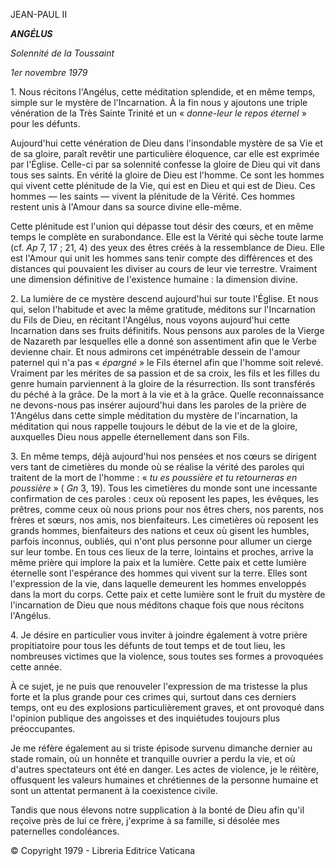 JEAN-PAUL II

***ANGÉLUS***

*Solennité de la Toussaint*

*1er novembre 1979*

1. Nous récitons l'Angélus, cette méditation splendide, et en même temps, simple sur le mystère de l'Incarnation. À la fin nous y ajoutons une triple vénération de la Très Sainte Trinité et un « *donne-leur le repos éternel* » pour les défunts.

Aujourd'hui cette vénération de Dieu dans l'insondable mystère de sa Vie et de sa gloire, paraît revêtir une particulière éloquence, car elle est exprimée par l'Église. Celle-ci par sa solennité confesse la gloire de Dieu qui vit dans tous ses saints. En vérité la gloire de Dieu est l'homme. Ce sont les hommes qui vivent cette plénitude de la Vie, qui est en Dieu et qui est de Dieu. Ces hommes — les saints — vivent la plénitude de la Vérité. Ces hommes restent unis à l'Amour dans sa source divine elle-même.

Cette plénitude est l'union qui dépasse tout désir des cœurs, et en même temps le complète en surabondance. Elle est la Vérité qui sèche toute larme (cf. *Ap* 7, 17 ; 21, 4) des yeux des êtres créés à la ressemblance de Dieu. Elle est l'Amour qui unit les hommes sans tenir compte des différences et des distances qui pouvaient les diviser au cours de leur vie terrestre. Vraiment une dimension définitive de l'existence humaine : la dimension divine.

2. La lumière de ce mystère descend aujourd'hui sur toute l'Église. Et nous qui, selon l'habitude et avec la même gratitude, méditons sur l'Incarnation du Fils de Dieu, en récitant l'Angélus, nous voyons aujourd'hui cette Incarnation dans ses fruits définitifs. Nous pensons aux paroles de la Vierge de Nazareth par lesquelles elle a donné son assentiment afin que le Verbe devienne chair. Et nous admirons cet impénétrable dessein de l'amour paternel qui n'a pas « *épargné* » le Fils éternel afin que l'homme soit relevé. Vraiment par les mérites de sa passion et de sa croix, les fils et les filles du genre humain parviennent à la gloire de la résurrection. Ils sont transférés du péché à la grâce. De la mort à la vie et à la grâce. Quelle reconnaissance ne devons-nous pas insérer aujourd'hui dans les paroles de la prière de 1'Angélus dans cette simple méditation du mystère de l'incarnation, la méditation qui nous rappelle toujours le début de la vie et de la gloire, auxquelles Dieu nous appelle éternellement dans son Fils.

3. En même temps, déjà aujourd'hui nos pensées et nos cœurs se dirigent vers tant de cimetières du monde où se réalise la vérité des paroles qui traitent de la mort de l'homme : « *tu es poussière et tu retourneras en poussière* » ( *Gn* 3, 19). Tous les cimetières du monde sont une incessante confirmation de ces paroles : ceux où reposent les papes, les évêques, les prêtres, comme ceux où nous prions pour nos êtres chers, nos parents, nos frères et sœurs, nos amis, nos bienfaiteurs. Les cimetières où reposent les grands hommes, bienfaiteurs des nations et ceux où gisent les humbles, parfois inconnus, oubliés, qui n'ont plus personne pour allumer un cierge sur leur tombe. En tous ces lieux de la terre, lointains et proches, arrive la même prière qui implore la paix et la lumière. Cette paix et cette lumière éternelle sont l'espérance des hommes qui vivent sur la terre. Elles sont l'expression de la vie, dans laquelle demeurent les hommes enveloppés dans la mort du corps. Cette paix et cette lumière sont le fruit du mystère de l'incarnation de Dieu que nous méditons chaque fois que nous récitons l'Angélus.

4. Je désire en particulier vous inviter à joindre également à votre prière propitiatoire pour tous les défunts de tout temps et de tout lieu, les nombreuses victimes que la violence, sous toutes ses formes a provoquées cette année.

À ce sujet, je ne puis que renouveler l'expression de ma tristesse la plus forte et la plus grande pour ces crimes qui, surtout dans ces derniers temps, ont eu des explosions particulièrement graves, et ont provoqué dans l'opinion publique des angoisses et des inquiétudes toujours plus préoccupantes.

Je me réfère également au si triste épisode survenu dimanche dernier au stade romain, où un honnête et tranquille ouvrier a perdu la vie, et où d'autres spectateurs ont été en danger. Les actes de violence, je le réitère, offusquent les valeurs humaines et chrétiennes de la personne humaine et sont un attentat permanent à la coexistence civile.

Tandis que nous élevons notre supplication à la bonté de Dieu afin qu'il reçoive près de lui ce frère, j'exprime à sa famille, si désolée mes paternelles condoléances.

© Copyright 1979 - Libreria Editrice Vaticana